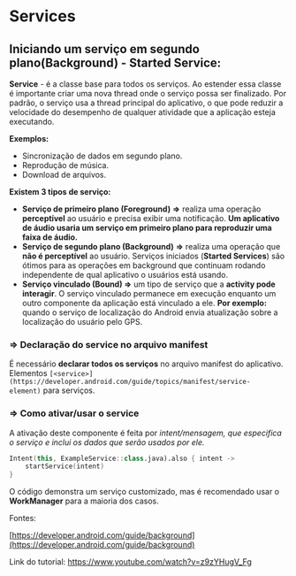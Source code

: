 # Services

## Iniciando um serviço em segundo plano(Background) - Started Service:

**Service** - é a classe base para todos os serviços. Ao estender essa classe é importante criar uma nova thread onde o serviço possa ser finalizado. Por padrão, o serviço usa a thread principal do aplicativo, o que pode reduzir a velocidade do desempenho de qualquer atividade que a aplicação esteja executando.

**Exemplos:**

- Sincronização de dados em segundo plano.
- Reprodução de música.
- Download de arquivos.

**Existem 3 tipos de serviço:**

- **Serviço de primeiro plano (Foreground)** **⇒** realiza uma operação **perceptível** ao usuário e precisa exibir uma notificação. **Um aplicativo de áudio usaria um serviço em primeiro plano para reproduzir uma faixa de áudio.**
- **Serviço de segundo plano (Background)** **⇒** realiza uma operação que **não é perceptível** ao usuário. Serviços iniciados (**Started Services**) são ótimos para as operações em background que continuam rodando independente de qual aplicativo o usuários está usando.
- **Serviço vinculado (Bound) ⇒** um tipo de serviço que a **activity pode interagir**. O serviço vinculado permanece em execução enquanto um outro componente da aplicação está vinculado a ele. **Por exemplo:** quando o serviço de localização do Android envia atualização sobre a localização do usuário pelo GPS.

### **⇒ Declaração do service no arquivo manifest**

É necessário **declarar todos os serviços** no arquivo manifest do aplicativo. Elementos `[<service>](https://developer.android.com/guide/topics/manifest/service-element)` para serviços.

### **⇒ Como ativar/usar o service**

A ativação deste componente é feita por *intent/mensagem, que especifica o serviço e inclui os dados que serão usados por ele.*

```kotlin
Intent(this, ExampleService::class.java).also { intent ->
    startService(intent)
}
```

O código demonstra um serviço customizado, mas é recomendado usar o **WorkManager** para a maioria dos casos.

Fontes:

[https://developer.android.com/guide/background](https://developer.android.com/guide/background)

Link do tutorial: https://www.youtube.com/watch?v=z9zYHugV_Fg
